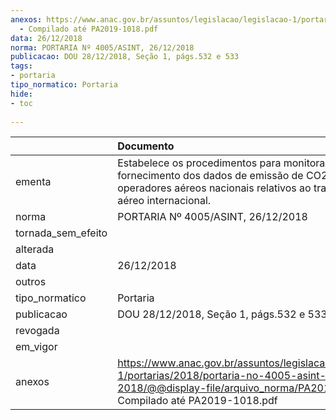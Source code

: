 ```yaml
---
anexos: https://www.anac.gov.br/assuntos/legislacao/legislacao-1/portarias/2018/portaria-no-4005-asint-26-12-2018/@@display-file/arquivo_norma/PA2018-4005
  - Compilado até PA2019-1018.pdf
data: 26/12/2018
norma: PORTARIA Nº 4005/ASINT, 26/12/2018
publicacao: DOU 28/12/2018, Seção 1, págs.532 e 533
tags:
- portaria
tipo_normatico: Portaria
hide: 
- toc 
 
---
```


|                    | Documento                                                                                                                                                                          |
|:-------------------|:-----------------------------------------------------------------------------------------------------------------------------------------------------------------------------------|
| ementa             | Estabelece os procedimentos para monitoramento e fornecimento dos dados de emissão de CO2 pelos operadores aéreos nacionais relativos ao transporte aéreo internacional.           |
| norma              | PORTARIA Nº 4005/ASINT, 26/12/2018                                                                                                                                                 |
| tornada_sem_efeito |                                                                                                                                                                                    |
| alterada           |                                                                                                                                                                                    |
| data               | 26/12/2018                                                                                                                                                                         |
| outros             |                                                                                                                                                                                    |
| tipo_normatico     | Portaria                                                                                                                                                                           |
| publicacao         | DOU 28/12/2018, Seção 1, págs.532 e 533                                                                                                                                            |
| revogada           |                                                                                                                                                                                    |
| em_vigor           |                                                                                                                                                                                    |
| anexos             | https://www.anac.gov.br/assuntos/legislacao/legislacao-1/portarias/2018/portaria-no-4005-asint-26-12-2018/@@display-file/arquivo_norma/PA2018-4005 - Compilado até PA2019-1018.pdf |